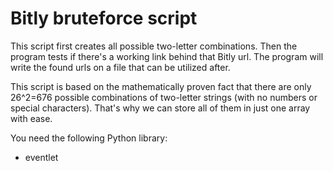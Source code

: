 # Bitly bruteforce script
This script first creates all possible two-letter combinations. Then the program tests if there's a working link behind that Bitly url. The program will write the found urls on a file that can be utilized after.

This script is based on the mathematically proven fact that there are only 26^2=676 possible combinations of two-letter strings (with no numbers or special characters). That's why we can store all of them in just one array with ease.

You need the following Python library:
 - eventlet
 
 
